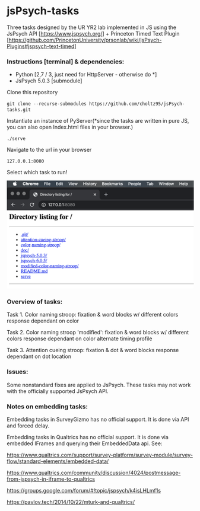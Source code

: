 # jsPsych-tasks

Three tasks designed by the UR YR2 lab implemented in JS using the JsPsych API [https://www.jspsych.org/] + Princeton Timed Text Plugin [https://github.com/PrincetonUniversity/prsonlab/wiki/jsPsych-Plugins#jspsych-text-timed]

### Instructions [terminal] \& dependencies:

 - Python [2,7 / 3, just need for HttpServer - otherwise do \*]
 - JsPsych 5.0.3 [submodule]

Clone this repository
```
git clone --recurse-submodules https://github.com/choltz95/jsPsych-tasks.git
```

Instantiate an instance of PyServer(\*since the tasks are written in pure JS, you can also open Index.html files in your browser.)
```
./serve
```

Navigate to the url in your browser
```
127.0.0.1:8080
```

Select which task to run!

![Directory listing \& task selection](./doc/images/dir.png)


### Overview of tasks:

Task 1. Color naming stroop: fixation & word blocks w/ different colors response dependant on color

Task 2. Color naming stroop \'modified\': fixation & word blocks w/ different colors response dependant on color alternate timing profile

Task 3. Attention cueing stroop: fixation & dot & word blocks response dependant on dot location

### Issues:

Some nonstandard fixes are applied to JsPsych. These tasks may not work with the officially supported JsPsych API.

### Notes on embedding tasks:

Embedding tasks in SurveyGizmo has no official support. It is done via API and forced delay.

Embedding tasks in Qualtrics has no official support. It is done via embedded IFrames and querying their EmbeddedData api. See:

https://www.qualtrics.com/support/survey-platform/survey-module/survey-flow/standard-elements/embedded-data/

https://www.qualtrics.com/community/discussion/4024/postmessage-from-jspsych-in-iframe-to-qualtrics

https://groups.google.com/forum/#!topic/jspsych/k4isLHLmf1s

https://pavlov.tech/2014/10/22/mturk-and-qualtrics/

